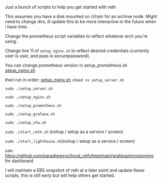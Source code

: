 Just a bunch of scripts to help you get started with reth

This assumes you have a disk mounted on /chain for an archive node. Might need to change dirs, ill update this to be more interactive in the future when i have time.

Change the prometheus script variables to reflect whatever arch you're using. 

Change line 11 of `setup_nginx.sh` to reflect desired credentials (currently user is user, and pass is securepassword).

You can change prometheus version in setup_prometheus.sh
[setup_nginx.sh](setup_nginx.sh)

then run in order:
[setup_nginx.sh](setup_nginx.sh)
`chmod +x setup_server.sh`

`sudo ./setup_server.sh`

`sudo ./setup_nginx.sh`

`sudo ./setup_prometheus.sh`

`sudo ./setup_grafana.sh`

`sudo ./setup_ufw.sh`

`sudo ./start_reth.sh` (nohup / setup as a service / screen)

`sudo ./start_lighthouse.sh`(nohup / setup as a service / screen)


use: https://github.com/paradigmxyz/local_reth/tree/main/grafana/provisioning for dashboard

I will maintain a EBS snapshot of reth at a later point and update these scripts, this is still early but will help others get started.